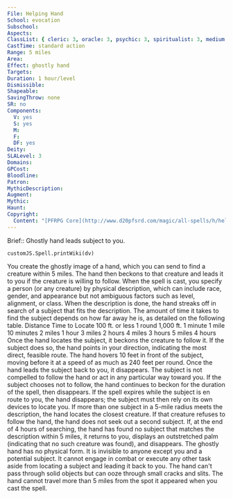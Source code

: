 ```yaml
---
File: Helping Hand
School: evocation
Subschool: 
Aspects: 
ClassList: { cleric: 3, oracle: 3, psychic: 3, spiritualist: 3, medium: 2 }
CastTime: standard action
Range: 5 miles
Area: 
Effect: ghostly hand
Targets: 
Duration: 1 hour/level
Dismissible: 
Shapeable: 
SavingThrow: none
SR: no
Components:
  V: yes
  S: yes
  M: 
  F: 
  DF: yes
Deity: 
SLALevel: 3
Domains: 
GPCost: 
Bloodline: 
Patron: 
MythicDescription: 
Augment: 
Mythic: 
Haunt: 
Copyright:
  Content: "[PFRPG Core](http://www.d20pfsrd.com/magic/all-spells/h/helping-hand)"
---
```

Brief:: Ghostly hand leads subject to you.

```dataviewjs
customJS.Spell.printWiki(dv)
```

You create the ghostly image of a hand, which you can send to find a creature within 5 miles. The hand then beckons to that creature and leads it to you if the creature is willing to follow. When the spell is cast, you specify a person (or any creature) by physical description, which can include race, gender, and appearance but not ambiguous factors such as level, alignment, or class. When the description is done, the hand streaks off in search of a subject that fits the description. The amount of time it takes to find the subject depends on how far away he is, as detailed on the following table. Distance Time to Locate 100 ft. or less 1 round 1,000 ft. 1 minute 1 mile 10 minutes 2 miles 1 hour 3 miles 2 hours 4 miles 3 hours 5 miles 4 hours Once the hand locates the subject, it beckons the creature to follow it. If the subject does so, the hand points in your direction, indicating the most direct, feasible route. The hand hovers 10 feet in front of the subject, moving before it at a speed of as much as 240 feet per round. Once the hand leads the subject back to you, it disappears. The subject is not compelled to follow the hand or act in any particular way toward you. If the subject chooses not to follow, the hand continues to beckon for the duration of the spell, then disappears. If the spell expires while the subject is en route to you, the hand disappears; the subject must then rely on its own devices to locate you. If more than one subject in a 5-mile radius meets the description, the hand locates the closest creature. If that creature refuses to follow the hand, the hand does not seek out a second subject. If, at the end of 4 hours of searching, the hand has found no subject that matches the description within 5 miles, it returns to you, displays an outstretched palm (indicating that no such creature was found), and disappears. The ghostly hand has no physical form. It is invisible to anyone except you and a potential subject. It cannot engage in combat or execute any other task aside from locating a subject and leading it back to you. The hand can't pass through solid objects but can ooze through small cracks and slits. The hand cannot travel more than 5 miles from the spot it appeared when you cast the spell.
